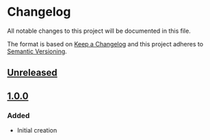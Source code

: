 <!--
SPDX-FileCopyrightText: 2021 Comcast Cable Communications Management, LLC
SPDX-License-Identifier: Apache-2.0
-->
# Changelog
All notable changes to this project will be documented in this file.

The format is based on [Keep a Changelog](http://keepachangelog.com/en/1.0.0/)
and this project adheres to [Semantic Versioning](http://semver.org/spec/v2.0.0.html).

## [Unreleased]

## [1.0.0]
### Added
- Initial creation

[Unreleased]: https://github.com/xmidt-org/sonarcloud-installer/compare/v1.0.0...HEAD
[1.0.0]: https://github.com/xmidt-org/sonarcloud-installer/compare/58e665ce7cfd6d1e4d7c4bc98b527ae48edc934b...v1.0.0
